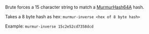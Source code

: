 Brute forces a 15 character string to match a [MurmurHash64A](https://en.wikipedia.org/wiki/MurmurHash#MurmurHash2) hash.

Takes a 8 byte hash as hex:
`murmur-inverse <hex of 8 byte hash>`

Example:
`murmur-inverse 15c2e52cd7358dcd`
